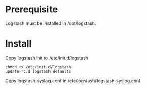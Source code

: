 # Prerequisite

Logstash must be installed in /opt/logstash.

# Install

Copy logstash.init to /etc/init.d/logstash

	chmod +x /etc/init.d/logstash
	update-rc.d logstash defaults

Copy logstash-syslog.conf in /etc/logstash/logstash-syslog.conf
